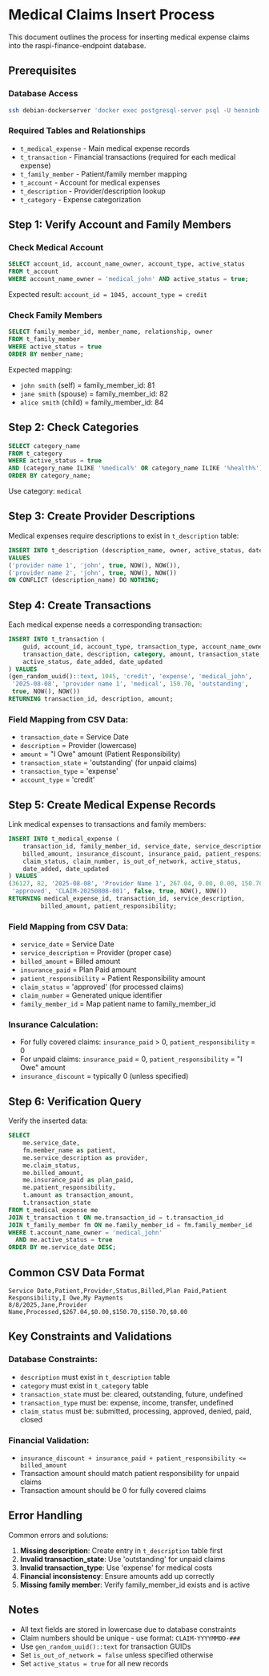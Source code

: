 # Medical Claims Insert Process

This document outlines the process for inserting medical expense claims into the raspi-finance-endpoint database.

## Prerequisites

### Database Access
```bash
ssh debian-dockerserver 'docker exec postgresql-server psql -U henninb -d finance_db -c "<SQL_COMMAND>"'
```

### Required Tables and Relationships
- `t_medical_expense` - Main medical expense records
- `t_transaction` - Financial transactions (required for each medical expense)
- `t_family_member` - Patient/family member mapping
- `t_account` - Account for medical expenses
- `t_description` - Provider/description lookup
- `t_category` - Expense categorization

## Step 1: Verify Account and Family Members

### Check Medical Account
```sql
SELECT account_id, account_name_owner, account_type, active_status
FROM t_account
WHERE account_name_owner = 'medical_john' AND active_status = true;
```
Expected result: `account_id = 1045, account_type = credit`

### Check Family Members
```sql
SELECT family_member_id, member_name, relationship, owner
FROM t_family_member
WHERE active_status = true
ORDER BY member_name;
```
Expected mapping:
- `john smith` (self) = family_member_id: 81
- `jane smith` (spouse) = family_member_id: 82
- `alice smith` (child) = family_member_id: 84

## Step 2: Check Categories
```sql
SELECT category_name
FROM t_category
WHERE active_status = true
AND (category_name ILIKE '%medical%' OR category_name ILIKE '%health%')
ORDER BY category_name;
```
Use category: `medical`

## Step 3: Create Provider Descriptions

Medical expenses require descriptions to exist in `t_description` table:

```sql
INSERT INTO t_description (description_name, owner, active_status, date_added, date_updated)
VALUES
('provider name 1', 'john', true, NOW(), NOW()),
('provider name 2', 'john', true, NOW(), NOW())
ON CONFLICT (description_name) DO NOTHING;
```

## Step 4: Create Transactions

Each medical expense needs a corresponding transaction:

```sql
INSERT INTO t_transaction (
    guid, account_id, account_type, transaction_type, account_name_owner,
    transaction_date, description, category, amount, transaction_state,
    active_status, date_added, date_updated
) VALUES
(gen_random_uuid()::text, 1045, 'credit', 'expense', 'medical_john',
 '2025-08-08', 'provider name 1', 'medical', 150.70, 'outstanding',
 true, NOW(), NOW())
RETURNING transaction_id, description, amount;
```

### Field Mapping from CSV Data:
- `transaction_date` = Service Date
- `description` = Provider (lowercase)
- `amount` = "I Owe" amount (Patient Responsibility)
- `transaction_state` = 'outstanding' (for unpaid claims)
- `transaction_type` = 'expense'
- `account_type` = 'credit'

## Step 5: Create Medical Expense Records

Link medical expenses to transactions and family members:

```sql
INSERT INTO t_medical_expense (
    transaction_id, family_member_id, service_date, service_description,
    billed_amount, insurance_discount, insurance_paid, patient_responsibility,
    claim_status, claim_number, is_out_of_network, active_status,
    date_added, date_updated
) VALUES
(36127, 82, '2025-08-08', 'Provider Name 1', 267.04, 0.00, 0.00, 150.70,
 'approved', 'CLAIM-20250808-001', false, true, NOW(), NOW())
RETURNING medical_expense_id, transaction_id, service_description,
         billed_amount, patient_responsibility;
```

### Field Mapping from CSV Data:
- `service_date` = Service Date
- `service_description` = Provider (proper case)
- `billed_amount` = Billed amount
- `insurance_paid` = Plan Paid amount
- `patient_responsibility` = Patient Responsibility amount
- `claim_status` = 'approved' (for processed claims)
- `claim_number` = Generated unique identifier
- `family_member_id` = Map patient name to family_member_id

### Insurance Calculation:
- For fully covered claims: `insurance_paid` > 0, `patient_responsibility` = 0
- For unpaid claims: `insurance_paid` = 0, `patient_responsibility` = "I Owe" amount
- `insurance_discount` = typically 0 (unless specified)

## Step 6: Verification Query

Verify the inserted data:

```sql
SELECT
    me.service_date,
    fm.member_name as patient,
    me.service_description as provider,
    me.claim_status,
    me.billed_amount,
    me.insurance_paid as plan_paid,
    me.patient_responsibility,
    t.amount as transaction_amount,
    t.transaction_state
FROM t_medical_expense me
JOIN t_transaction t ON me.transaction_id = t.transaction_id
JOIN t_family_member fm ON me.family_member_id = fm.family_member_id
WHERE t.account_name_owner = 'medical_john'
  AND me.active_status = true
ORDER BY me.service_date DESC;
```

## Common CSV Data Format

```csv
Service Date,Patient,Provider,Status,Billed,Plan Paid,Patient Responsibility,I Owe,My Payments
8/8/2025,Jane,Provider Name,Processed,$267.04,$0.00,$150.70,$150.70,$0.00
```

## Key Constraints and Validations

### Database Constraints:
- `description` must exist in `t_description` table
- `category` must exist in `t_category` table
- `transaction_state` must be: cleared, outstanding, future, undefined
- `transaction_type` must be: expense, income, transfer, undefined
- `claim_status` must be: submitted, processing, approved, denied, paid, closed

### Financial Validation:
- `insurance_discount + insurance_paid + patient_responsibility <= billed_amount`
- Transaction amount should match patient responsibility for unpaid claims
- Transaction amount should be 0 for fully covered claims

## Error Handling

Common errors and solutions:
1. **Missing description**: Create entry in `t_description` table first
2. **Invalid transaction_state**: Use 'outstanding' for unpaid claims
3. **Invalid transaction_type**: Use 'expense' for medical costs
4. **Financial inconsistency**: Ensure amounts add up correctly
5. **Missing family member**: Verify family_member_id exists and is active

## Notes

- All text fields are stored in lowercase due to database constraints
- Claim numbers should be unique - use format: `CLAIM-YYYYMMDD-###`
- Use `gen_random_uuid()::text` for transaction GUIDs
- Set `is_out_of_network = false` unless specified otherwise
- Set `active_status = true` for all new records